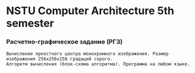 # NSTU Computer Architecture 5th semester

### Расчетно-графическое задание (РГЗ)
    Вычисление яркостного центра монохромного изображения. Размер изображения 256х256х256 градаций серого.
    Алгоритм вычисления (блок-схема алгоритма). Программа на любом языке.

